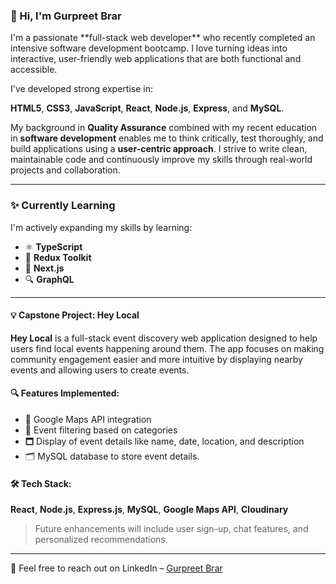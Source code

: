 ### 👋 Hi, I'm Gurpreet Brar

<p>I'm a passionate **full-stack web developer** who recently completed an intensive software development bootcamp. I love turning ideas into interactive, user-friendly web applications that are both functional and accessible. </p>

I've developed strong expertise in:

**HTML5**, **CSS3**, **JavaScript**, **React**, **Node.js**, **Express**, and **MySQL**.


My background in **Quality Assurance** combined with my recent education in **software development** enables me to think critically, test thoroughly, and build applications using a **user-centric approach**. I strive to write clean, maintainable code and continuously improve my skills through real-world projects and collaboration.

---

### ✨ Currently Learning

I'm actively expanding my skills by learning:

- ⚛️ **TypeScript**
- 🧠 **Redux Toolkit**
- 🚀 **Next.js**
- 🔍 **GraphQL**

---

#### 💡 Capstone Project: Hey Local

**Hey Local** is a full-stack event discovery web application designed to help users find local events happening around them. The app focuses on making community engagement easier and more intuitive by displaying nearby events and allowing users to create events.

#### 🔍 Features Implemented:
- 📍 Google Maps API integration  
- 🔎 Event filtering based on categories  
- 🗖️ Display of event details like name, date, location, and description
- 🗂️ MySQL database to store event details.

#### 🛠️ Tech Stack:
**React**, **Node.js**, **Express.js**, **MySQL**, **Google Maps API**, **Cloudinary**

> Future enhancements will include user sign-up, chat features, and personalized recommendations.


---

 📢  Feel free to reach out on LinkedIn – [Gurpreet Brar](https://www.linkedin.com/in/gurpree-kaur-brar/)






